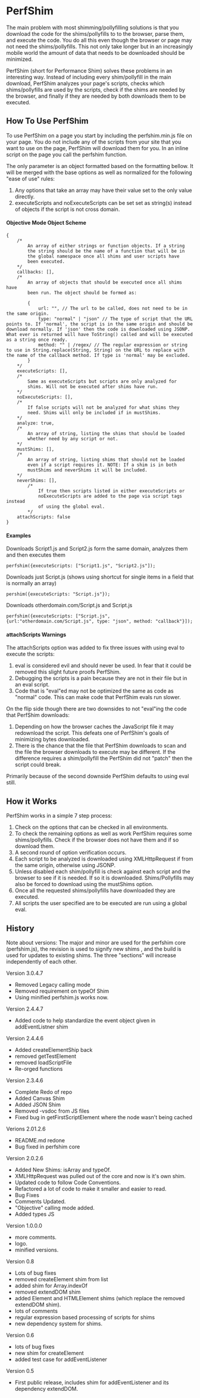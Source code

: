 ﻿# PerfShim
The main problem with most shimming/pollyfilling solutions is that you download 
the code for the shims/pollyfills to to the browser, parse them, and execute 
the code. You do all this even though the browser or page may not need the 
shims/pollyfills. This not only take longer but in an increasingly mobile world 
the amount of data that needs to be downloaded should be minimized. 

PerfShim (short for Performance Shim) solves these problems in an interesting 
way. Instead of including every shim/pollyfill in the main download, PerfShim 
analyzes your page's scripts, checks which shims/pollyfills are used by the 
scripts, check if the shims are needed by the browser, and finally if they are 
needed by both downloads them to be executed.

## How To Use PerfShim
To use PerfShim on a page you start by including the perfshim.min.js file on 
your page. You do not include any of the scripts from your site that you want 
to use on the page, PerfShim will download them for you. In an inline script 
on the page you call the perfshim function. 

The only parameter is an object formatted based on the formatting bellow. It 
will be merged with the base options as well as normalized for the following 
"ease of use" rules:

1. Any options that take an array may have their value set to the only value 
   directly.
2. executeScripts and noExecuteScripts can be set set as string(s) instead of 
   objects if the script is not cross domain.

#### Objective Mode Object Scheme
	{
		/*
			An array of either strings or function objects. If a string
			the string should be the name of a function that will be in 
			the global namespace once all shims and user scripts have 
			been executed.
		*/
		callbacks: [],
		/*
			An array of objects that should be executed once all shims have 
			been run. The object should be formed as:

			{
				url: "", // The url to be called, does not need to be in the same origin.
				type: "normal" | "json" // The type of script that the URL points to. If 'normal', the script is in the same origin and should be download normally. If 'json' then the code is downloaded using JSONP. What ever is returned will have ToString() called and will be executed as a string once ready.
				method: "" | /regex/ // The regular expression or string to use in String.replace(String, String) on the URL to replace with the name of the callback method. If type is 'normal' may be excluded.
			}
		*/
		executeScripts: [],
		/*
			Same as executeScripts but scripts are only analyzed for 
			shims. Will not be executed after shims have run.
		*/
		noExecuteScripts: [],
		/*
			If false scripts will not be analyzed for what shims they 
			need. Shims will only be included if in mustShims.
		*/
		analyze: true,
		/*
			An array of string, listing the shims that should be loaded 
			whether need by any script or not.
		*/
		mustShims: [],
		/*
			An array of string, listing shims that should not be loaded 
			even if a script requires it. NOTE: If a shim is in both 
			mustShims and neverShims it will be included.
		*/
		neverShims: [],
			/*
				If true then scripts listed in either executeScripts or
				noExecuteScripts are added to the page via script tags instead 
				of using the global eval.
			*/
		attachScripts: false
	}

#### Examples
Downloads Script1.js and Script2.js form the same domain, analyzes them and 
then executes them

	perfshim({executeScripts: ["Script1.js", "Script2.js"]);

Downloads just Script.js (shows using shortcut for single items in a field that 
is normally an array)

	pershim({executeScripts: "Script.js"});

Downloads otherdomain.com/Script.js and Script.js

	perfshim({executeScripts: ["Script.js", {url:"otherdomain.com/Script.js", type: "json", method: "callback"}]);

#### attachScripts Warnings
The attachScripts option was added to fix three issues with using eval to 
execute the scripts:
1. eval is considered evil and should never be used. In fear that it could be 
   removed this slight future proofs PerfShim.
2. Debugging the scripts is a pain because they are not in their file but in an 
   eval script.
3. Code that is "eval"ed may not be optimized the same as code as "normal" 
   code. This can make code that PerfShim evals run slower.

On the flip side though there are two downsides to not "eval"ing the code that 
PerfShim downloads:
1. Depending on how the browser caches the JavaScript file it may redownload 
   the script. This defeats one of PerfShim's goals of minimizing bytes 
   downloaded.
2. There is the chance that the file that PerfShim downloads to scan and the 
   file the browser downloads to execute may be different. If the difference 
   requires a shim/pollyfill the PerfShim did not "patch" then the script could 
   break.

Primarily because of the second downside PerfShim defaults to using eval still.


## How it Works
PerfShim works in a simple 7 step process:

1. Check on the options that can be checked in all environments. 
2. To check the remaining options as well as work PerfShim requires some 
   shims/pollyfills. Check if the browser does not have them and if so download 
   them.
3. A second round of option verification occurs.
4. Each script to be analyzed is downloaded using XMLHttpRequest if from the 
   same origin, otherwise using JSONP.
5. Unless disabled each shim/pollyfill is check against each script and the 
   browser to see if it is needed. If so it is downloaded. Shims/Pollyfills may 
   also be forced to download using the mustShims option.
6. Once all the requested shims/pollyfills have downloaded they are executed.
7. All scripts the user specified are to be executed are run using a global 
   eval.

## History
Note about versions: The major and minor are used for the perfshim core 
(perfshim.js), the revision is used to signify new shims , and the build is 
used for updates to existing shims. The three "sections" will increase 
independently of each other.

Version 3.0.4.7
* Removed Legacy calling mode
* Removed requirement on typeOf Shim
* Using minified perfshim.js works now.

Version 2.4.4.7
* Added code to help standardize the event object given in addEventListner shim

Version 2.4.4.6
* Added createElementShip back
* removed getTestElement
* removed loadScriptFile
* Re-orged functions

Version 2.3.4.6
* Complete Redo of repo
* Added Canvas Shim
* Added JSON Shim
* Removed -vsdoc from JS files
* Fixed bug in getFirstScriptElement where the node wasn't being cached

Verions 2.01.2.6
* README.md redone
* Bug fixed in perfshim core

Version 2.0.2.6
* Added New Shims: isArray and typeOf.
* XMLHttpRequest was pulled out of the core and now is it's own shim.
* Updated code to follow Code Conventions.
* Refactored a lot of code to make it smaller and easier to read.
* Bug Fixes
* Comments Updated.
* "Objective" calling mode added.
* Added types JS

Version 1.0.0.0
* more comments.
* logo.
* minified versions.

Version 0.8
* Lots of bug fixes
* removed createElement shim from list
* added shim for Array.indexOf
* removed extendDOM shim
* added Element and HTMLElement shims (which replace the removed extendDOM shim).
* lots of comments
* regular expression based processing of scripts for shims
* new dependency system for shims.

Version 0.6
* lots of bug fixes
* new shim for createElement
* added test case for addEventListener

Version 0.5
* First public release, includes shim for addEventListener and its dependency extendDOM.